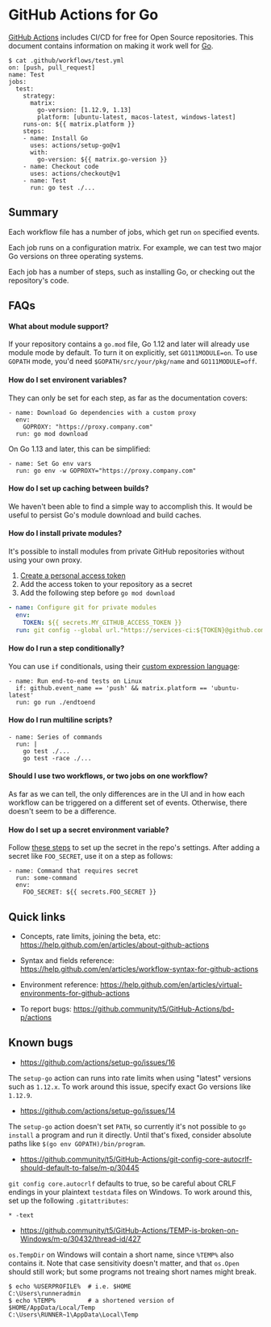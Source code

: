 # GitHub Actions for Go

[GitHub Actions](https://github.com/features/actions) includes CI/CD for free
for Open Source repositories. This document contains information on making it
work well for [Go](https://github.com/features/actions).

```
$ cat .github/workflows/test.yml
on: [push, pull_request]
name: Test
jobs:
  test:
    strategy:
      matrix:
        go-version: [1.12.9, 1.13]
        platform: [ubuntu-latest, macos-latest, windows-latest]
    runs-on: ${{ matrix.platform }}
    steps:
    - name: Install Go
      uses: actions/setup-go@v1
      with:
        go-version: ${{ matrix.go-version }}
    - name: Checkout code
      uses: actions/checkout@v1
    - name: Test
      run: go test ./...
```

## Summary

Each workflow file has a number of jobs, which get run `on` specified events.

Each job runs on a configuration matrix. For example, we can test two major Go
versions on three operating systems.

Each job has a number of steps, such as installing Go, or checking out the
repository's code.

## FAQs

#### What about module support?

If your repository contains a `go.mod` file, Go 1.12 and later will already use
module mode by default. To turn it on explicitly, set `GO111MODULE=on`. To use
`GOPATH` mode, you'd need `$GOPATH/src/your/pkg/name` and `GO111MODULE=off`.

#### How do I set environent variables?

They can only be set for each step, as far as the documentation covers:

```
- name: Download Go dependencies with a custom proxy
  env:
    GOPROXY: "https://proxy.company.com"
  run: go mod download
```

On Go 1.13 and later, this can be simplified:

```
- name: Set Go env vars
  run: go env -w GOPROXY="https://proxy.company.com"
```

#### How do I set up caching between builds?

We haven't been able to find a simple way to accomplish this. It would be useful
to persist Go's module download and build caches.

#### How do I install private modules?

It's possible to install modules from private GitHub repositories without using your own proxy.

1. [Create a personal access token](https://github.com/settings/tokens)
2. Add the access token to your repository as a secret
3. Add the following step before `go mod download`

```yaml
- name: Configure git for private modules
  env:
    TOKEN: ${{ secrets.MY_GITHUB_ACCESS_TOKEN }}
  run: git config --global url."https://services-ci:${TOKEN}@github.com".insteadOf "https://github.com"
```

#### How do I run a step conditionally?

You can use `if` conditionals, using their [custom expression
language](https://help.github.com/en/articles/contexts-and-expression-syntax-for-github-actions):

```
- name: Run end-to-end tests on Linux
  if: github.event_name == 'push' && matrix.platform == 'ubuntu-latest'
  run: go run ./endtoend
```

#### How do I run multiline scripts?

```
- name: Series of commands
  run: |
    go test ./...
    go test -race ./...
```

#### Should I use two workflows, or two jobs on one workflow?

As far as we can tell, the only differences are in the UI and in how each
workflow can be triggered on a different set of events. Otherwise, there doesn't
seem to be a difference.

#### How do I set up a secret environment variable?

Follow [these steps](https://help.github.com/en/articles/virtual-environments-for-github-actions#creating-and-using-secrets-encrypted-variables)
to set up the secret in the repo's settings. After adding a secret like
`FOO_SECRET`, use it on a step as follows:

```
- name: Command that requires secret
  run: some-command
  env:
    FOO_SECRET: ${{ secrets.FOO_SECRET }}
```

## Quick links

* Concepts, rate limits, joining the beta, etc: https://help.github.com/en/articles/about-github-actions

* Syntax and fields reference: https://help.github.com/en/articles/workflow-syntax-for-github-actions

* Environment reference: https://help.github.com/en/articles/virtual-environments-for-github-actions

* To report bugs: https://github.community/t5/GitHub-Actions/bd-p/actions

## Known bugs

* https://github.com/actions/setup-go/issues/16

The `setup-go` action can runs into rate limits when using "latest" versions
such as `1.12.x`. To work around this issue, specify exact Go versions like
`1.12.9`.

* https://github.com/actions/setup-go/issues/14

The `setup-go` action doesn't set `PATH`, so currently it's not possible to `go
install` a program and run it directly. Until that's fixed, consider absolute
paths like `$(go env GOPATH)/bin/program`.

* https://github.community/t5/GitHub-Actions/git-config-core-autocrlf-should-default-to-false/m-p/30445

`git config core.autocrlf` defaults to true, so be careful about CRLF endings in
your plaintext `testdata` files on Windows. To work around this, set up the
following `.gitattributes`:

```
* -text
```

* https://github.community/t5/GitHub-Actions/TEMP-is-broken-on-Windows/m-p/30432/thread-id/427

`os.TempDir` on Windows will contain a short name, since `%TEMP%` also contains
it. Note that case sensitivity doesn't matter, and that `os.Open` should still
work; but some programs not treaing short names might break.

```
$ echo %USERPROFILE%  # i.e. $HOME
C:\Users\runneradmin
$ echo %TEMP%         # a shortened version of $HOME/AppData/Local/Temp
C:\Users\RUNNER~1\AppData\Local\Temp
```
